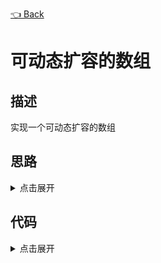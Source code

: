 [👈 Back](https://github.com/luvsunlight/algorithm/tree/master/%E6%95%B0%E7%BB%84)

# 可动态扩容的数组

## 描述

实现一个可动态扩容的数组

## 思路

<details>
<summary>点击展开</summary>

动态扩容其实在js里不存在，因为它数组天然就没有内存泄露这个说法，但是我们也可以模拟一下。动态扩容也就是每次添加元素时，需要判断一下是否已达上限，若是则上限翻倍

</details>

## 代码

<details>
<summary>点击展开</summary>

```
Array.prototype.puush = function(n) {
	if (this.maxLength && this.length >= this.maxLength) {
		console.error("Array max size!")
		return
	} else {
		this.push(n)
	}
}

Array.prototype.puuush = function(n) {
	if (this.maxLength && this.length >= this.maxLength) {
		this.maxLength = 2 * this.maxLength
	}
	this.puush(n)
}
```

</details>